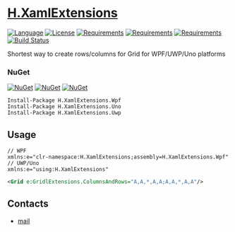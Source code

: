 # [H.XamlExtensions](https://github.com/HavenDV/H.XamlExtensions/) 

[![Language](https://img.shields.io/badge/language-C%23-blue.svg?style=flat-square)](https://github.com/HavenDV/H.XamlExtensions/search?l=C%23&o=desc&s=&type=Code) 
[![License](https://img.shields.io/github/license/HavenDV/H.XamlExtensions.svg?label=License&maxAge=86400)](LICENSE.md) 
[![Requirements](https://img.shields.io/badge/Requirements-.NET%20Standard%202.0-blue.svg)](https://github.com/dotnet/standard/blob/master/docs/versions/netstandard2.0.md)
[![Requirements](https://img.shields.io/badge/Requirements-.NET%20Framework%204.0-blue.svg)](https://github.com/microsoft/dotnet/blob/master/releases/net40/README.md)
[![Requirements](https://img.shields.io/badge/Requirements-.NET%20Framework%204.5-blue.svg)](https://github.com/microsoft/dotnet/blob/master/releases/net45/README.md)
[![Build Status](https://github.com/HavenDV/H.XamlExtensions/actions/workflows/dotnet.yml/badge.svg)](https://github.com/HavenDV/H.XamlExtensions/actions/workflows/dotnet.yml)

Shortest way to create rows/columns for Grid for WPF/UWP/Uno platforms

### NuGet

[![NuGet](https://img.shields.io/nuget/dt/H.XamlExtensions.Wpf.svg?style=flat-square&label=H.XamlExtensions.Wpf)](https://www.nuget.org/packages/H.XamlExtensions.Wpf/)
[![NuGet](https://img.shields.io/nuget/dt/H.XamlExtensions.Uno.svg?style=flat-square&label=H.XamlExtensions.Uno)](https://www.nuget.org/packages/H.XamlExtensions.Uno/)
[![NuGet](https://img.shields.io/nuget/dt/H.XamlExtensions.Uwp.svg?style=flat-square&label=H.XamlExtensions.Uwp)](https://www.nuget.org/packages/H.XamlExtensions.Uwp/)

```
Install-Package H.XamlExtensions.Wpf
Install-Package H.XamlExtensions.Uno
Install-Package H.XamlExtensions.Uwp
```

## Usage
```
// WPF
xmlns:e="clr-namespace:H.XamlExtensions;assembly=H.XamlExtensions.Wpf" 
// UWP/Uno
xmlns:e="using:H.XamlExtensions"
```
```xml
<Grid e:GridlExtensions.ColumnsAndRows="A,A,*,A,A;A,A,*,A,A"/>
```

## Contacts
* [mail](mailto:havendv@gmail.com)